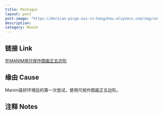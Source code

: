 ```yaml
---
title: Pentagon
layout: post
post-image: "https://derican-picgo.oss-cn-hangzhou.aliyuncs.com/img/cov2.png"
description:
category: Manim
---
```


## 链接 Link

[在MANIM用尺规作图画正五边形](https://www.bilibili.com/video/BV117411w77B/)

## 缘由 Cause

Manim装好环境后的第一次尝试，使用尺规作图画正五边形。

## 注释 Notes

